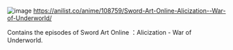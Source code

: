 ![image](https://user-images.githubusercontent.com/90706834/209464351-294ce0b9-864e-46a7-bfb3-8b9f96bba3be.png)
https://anilist.co/anime/108759/Sword-Art-Online-Alicization--War-of-Underworld/

Contains the episodes of Sword Art Online ：Alicization - War of Underworld.
